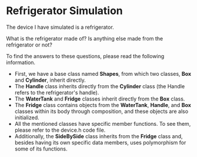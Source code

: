 <h1>Refrigerator Simulation</h1>
    <p>The device I have simulated is a refrigerator.</p>
    <p>What is the refrigerator made of? Is anything else made from the refrigerator or not?</p>
    <p>To find the answers to these questions, please read the following information.</p>
    <ul>
        <li>First, we have a base class named <strong>Shapes</strong>, from which two classes, <strong >Box</strong> and <strong>Cylinder</strong>, inherit directly.</li>
        <li>The <strong>Handle</strong> class inherits directly from the <strong>Cylinder</strong> class (the Handle refers to the refrigerator's handle).</li>
        <li>The <strong>WaterTank</strong> and <strong>Fridge</strong> classes inherit directly from the <strong>Box</strong> class.</li>
        <li>The <strong>Fridge</strong> class contains objects from the <strong>WaterTank</strong>, <strong>Handle</strong>, and <strong>Box</strong> classes within its body through composition, and these objects are also initialized.</li>
        <li>All the mentioned classes have specific member functions. To see them, please refer to the device.h code file.</li>
        <li>Additionally, the <strong>SideBySide</strong> class inherits from the <strong>Fridge</strong> class and, besides having its own specific data members, uses polymorphism for some of its functions.</li>
    </ul>
